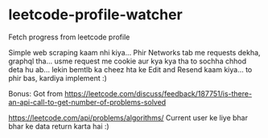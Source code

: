 # leetcode-profile-watcher

Fetch progress from leetcode profile

Simple web scraping kaam nhi kiya... Phir Networks tab me requests dekha, graphql tha... usme request me cookie aur kya kya tha to sochha chhod deta hu ab... lekin bemtlb ka cheez hta ke Edit and Resend kaam kiya... to phir bas, kardiya implement :)

Bonus: Got from https://leetcode.com/discuss/feedback/187751/is-there-an-api-call-to-get-number-of-problems-solved

https://leetcode.com/api/problems/algorithms/ Current user ke liye bhar bhar ke data return karta hai :)

